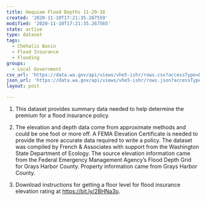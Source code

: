 ```yaml
---
title: Hoquiam Flood Depths 11-29-18
created: '2020-11-10T17:21:35.267559'
modified: '2020-11-10T17:21:35.267565'
state: active
type: dataset
tags:
  - Chehalis Basin
  - Flood Insurance
  - Flooding
groups:
  - Local Government
csv_url: 'https://data.wa.gov/api/views/vhe5-ishr/rows.csv?accessType=DOWNLOAD'
json_url: 'https://data.wa.gov/api/views/vhe5-ishr/rows.json?accessType=DOWNLOAD'
layout: post

---
```

1.  This dataset provides summary data needed to help determine the premium for a flood insurance policy.

2.  The elevation and depth data come from approximate methods and could be one foot or more off. A FEMA Elevation Certificate is needed to provide the more accurate data required to write a policy. The dataset was compiled by French & Associates with support from the Washington State Department of Ecology. The source elevation information came from the Federal Emergency Management Agency’s Flood Depth Grid for Grays Harbor County. Property information came from Grays Harbor County.

3.  Download instructions for getting a floor level for flood insurance elevation rating at https://bit.ly/2BHNa3o.
